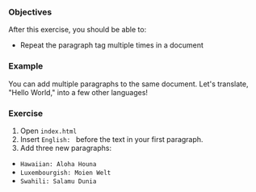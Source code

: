 ### Objectives

After this exercise, you should be able to:

- Repeat the paragraph tag multiple times in a document

### Example

You can add multiple paragraphs to the same document. Let's translate, "Hello World," into a few other languages!

### Exercise

1. Open `index.html`
2. Insert `English: ` before the text in your first paragraph.
3. Add three new paragraphs:
- `Hawaiian: Aloha Houna`
- `Luxembourgish: Moien Welt`
- `Swahili: Salamu Dunia`
